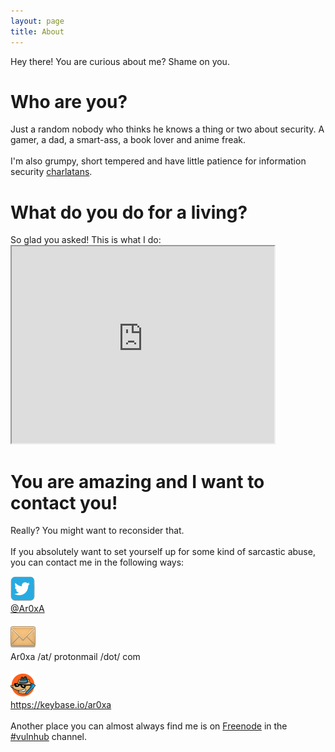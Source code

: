 ```yaml
---
layout: page
title: About
---
```

<p class="message">
  Hey there! You are curious about me? Shame on you.
</p>
<h1>Who are you?</h1>
Just a random nobody who thinks he knows a thing or two about security. A gamer, a dad, a smart-ass, a book lover and anime freak. <br />
<br />
I'm also grumpy, short tempered and have little patience for information security <a href="http://attrition.org/errata/charlatan/" target="_blank">charlatans</a>.
<p>
<h1>What do you do for a living?</h1>
So glad you asked! This is what I do:
<iframe width="420" height="315"
src="https://www.youtube.com/embed/2-OQhot_ml0">
</iframe> 
<p>
<h1>You are amazing and I want to contact you!</h1>
Really? You might want to reconsider that. <br />
<br />
If you absolutely want to set yourself up for some kind of sarcastic abuse, you can contact me in the following ways:<br/>
<p>
<div id="container">
	<div class="leftimg">
    <img src="/public/images/Twitter-bird-small.jpg" />
	</div>
	<div>
	<a href="https://twitter.com/Ar0xA" target="_blank">@Ar0xA</a>
    </div>
	<br/>
	<div class="leftimg">
        <img src="/public/images/email-shadow.png" />
	</div>
	<div>
	Ar0xa /at/ protonmail /dot/ com
	</div>
	<br/>
	<div class="leftimg">
        <img src="/public/images/keybase_logo.png" />
	</div>
	<div>
	<a href="https://keybase.io/ar0xa">https://keybase.io/ar0xa</a>
	</div>
	<br />
</div>
Another place you can almost always find me is on <a href="irc://chat.freenode.net">Freenode</a> in the <a href="https://www.vulnhub.com/">#vulnhub</a> channel.
